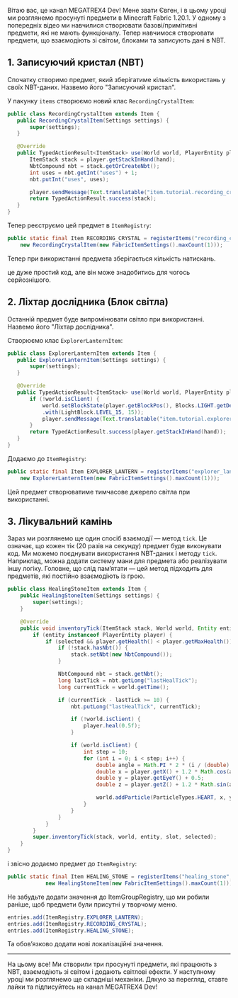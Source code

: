 Вітаю вас, це канал MEGATREX4 Dev! Мене звати Євген, і в цьому уроці ми розглянемо просунуті предмети в Minecraft Fabric 1.20.1. У одному з попередніх відео ми навчилися створювати базові/примітивні предмети, які не мають функціоналу. Тепер навчимося створювати предмети, що взаємодіють зі світом, блоками та записують дані в NBT.

## 1. Записуючий кристал (NBT)

Спочатку створимо предмет, який зберігатиме кількість використань у своїх NBT-даних. Назвемо його "Записуючий кристал".

У пакунку `items` створюємо новий клас `RecordingCrystalItem`:

```java
public class RecordingCrystalItem extends Item {  
   public RecordingCrystalItem(Settings settings) {  
       super(settings);  
   }

   @Override  
   public TypedActionResult<ItemStack> use(World world, PlayerEntity player, Hand hand) {  
       ItemStack stack = player.getStackInHand(hand);  
       NbtCompound nbt = stack.getOrCreateNbt();  
       int uses = nbt.getInt("uses") + 1;  
       nbt.putInt("uses", uses);

       player.sendMessage(Text.translatable("item.tutorial.recording_crystal.used", uses), true);  
       return TypedActionResult.success(stack);  
   }  
}
```
Тепер реєструємо цей предмет в `ItemRegistry`:
```java
public static final Item RECORDING_CRYSTAL = registerItems("recording_crystal",
    new RecordingCrystalItem(new FabricItemSettings().maxCount(1)));
```
Тепер при використанні предмета зберігається кількість натискань.

це дуже простий код, але він може знадобитись для чогось серйознішого.

## 2. Ліхтар дослідника (Блок світла)

Останній предмет буде випромінювати світло при використанні. Назвемо його "Ліхтар дослідника".

Створюємо клас `ExplorerLanternItem`:
```java
public class ExplorerLanternItem extends Item {  
   public ExplorerLanternItem(Settings settings) {  
       super(settings);  
   }

   @Override  
   public TypedActionResult<ItemStack> use(World world, PlayerEntity player, Hand hand) {  
       if (!world.isClient) {  
           world.setBlockState(player.getBlockPos(), Blocks.LIGHT.getDefaultState()
           .with(LightBlock.LEVEL_15, 15));  
           player.sendMessage(Text.translatable("item.tutorial.explorer_lantern.used"), true);  
       }  
       return TypedActionResult.success(player.getStackInHand(hand));  
   }  
}
```
Додаємо до `ItemRegistry`:
```java
public static final Item EXPLORER_LANTERN = registerItems("explorer_lantern", 
    new ExplorerLanternItem(new FabricItemSettings().maxCount(1)));
```
Цей предмет створюватиме тимчасове джерело світла при використанні.

## 3. Лікувальний камінь

Зараз ми розглянемо ще один спосіб взаємодії — метод `tick`. Це означає, що кожен тік (20 разів на секунду) предмет буде виконувати код. Ми можемо поєднувати використання NBT-даних і методу `tick`. Наприклад, можна додати систему мани для предмета або реалізувати іншу логіку. Головне, що слід пам’ятати — цей метод підходить для предметів, які постійно взаємодіють із грою.

```java
public class HealingStoneItem extends Item {
    public HealingStoneItem(Settings settings) {
        super(settings);
    }

    @Override
    public void inventoryTick(ItemStack stack, World world, Entity entity, int slot, boolean selected) {
        if (entity instanceof PlayerEntity player) {
            if (selected && player.getHealth() < player.getMaxHealth()) {
                if (!stack.hasNbt()) {
                    stack.setNbt(new NbtCompound());
                }

                NbtCompound nbt = stack.getNbt();
                long lastTick = nbt.getLong("lastHealTick");
                long currentTick = world.getTime();

                if (currentTick - lastTick >= 10) {
                    nbt.putLong("lastHealTick", currentTick);

                    if (!world.isClient) {
                        player.heal(0.5f);
                    }

                    if (world.isClient) {
                        int step = 10;
                        for (int i = 0; i < step; i++) {
                            double angle = Math.PI * 2 * (i / (double) step);
                            double x = player.getX() + 1.2 * Math.cos(angle);
                            double y = player.getEyeY() + 0.5;
                            double z = player.getZ() + 1.2 * Math.sin(angle);

                            world.addParticle(ParticleTypes.HEART, x, y, z, 0.1, 0.1, 0);
                        }
                    }
                }
            }
        }
        super.inventoryTick(stack, world, entity, slot, selected);
    }
}

```
і звісно додаємо предмет до `ItemRegistry`:

```java
public static final Item HEALING_STONE = registerItems("healing_stone",
            new HealingStoneItem(new FabricItemSettings().maxCount(1)));
```

Не забудьте додати значення до ItemGroupRegistry, що ми робили раніше, щоб предмети були присутні у творчому меню.
```java
entries.add(ItemRegistry.EXPLORER_LANTERN);
entries.add(ItemRegistry.RECORDING_CRYSTAL);
entries.add(ItemRegistry.HEALING_STONE);
```
Та обов’язково додати нові локалізаційні значення.

---

На цьому все! Ми створили три просунуті предмети, які працюють з NBT, взаємодіють зі світом і додають світлові ефекти. У наступному уроці ми розглянемо ще складніші механіки. Дякую за перегляд, ставте лайки та підписуйтесь на канал MEGATREX4 Dev!

